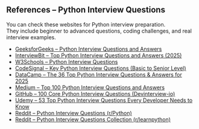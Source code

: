 ## References – Python Interview Questions

You can check these websites for Python interview preparation.  
They include beginner to advanced questions, coding challenges, and real interview examples.

- [GeeksforGeeks – Python Interview Questions and Answers](https://www.geeksforgeeks.org/python/python-interview-questions/)
- [InterviewBit – Top Python Interview Questions and Answers (2025)](https://www.interviewbit.com/python-interview-questions/)
- [W3Schools – Python Interview Questions](https://www.w3schools.com/python/python_interview_questions.asp)
- [CodeSignal – Key Python Interview Questions (Basic to Senior Level)](https://codesignal.com/blog/interview-prep/key-python-interview-questions-and-answers-from-basic-to-senior-level/)
- [DataCamp – The 36 Top Python Interview Questions & Answers for 2025](https://www.datacamp.com/blog/top-python-interview-questions-and-answers)
- [Medium – Top 100 Python Interview Questions and Answers](https://shirsh94.medium.com/top-100-python-interview-questions-and-answers-4c4e9301d9b6)
- [GitHub – 100 Core Python Interview Questions (Devinterview-io)](https://github.com/Devinterview-io/python-interview-questions)
- [Udemy – 53 Top Python Interview Questions Every Developer Needs to Know]([https://www.udemy.com/topic/python/interview-questions/](https://blog.udemy.com/python-interview-questions/?utm_campaign=Search_Keyword_Alpha_Prof_la.EN_cc.US&utm_source=google&utm_medium=paid-search&portfolio=USA&utm_audience=mx&utm_tactic=nb&utm_term=python&utm_content=g&funnel=&test=&gad_source=1&gad_campaignid=21096554123&gbraid=0AAAAADROdO0GlSeH_8MlglKnGAy0jJlCJ&gclid=Cj0KCQjwoP_FBhDFARIsANPG24PdPo6c1XBlNN6oyOQHR9y06WQWE_daLKzHO9YCm0vy3NqqVFGB9YcaApCCEALw_wcB))
- [Reddit – Python Interview Questions (r/Python)](https://www.reddit.com/r/Python/comments/1knw7z/python_interview_questions/)
- [Reddit – Python Interview Questions Collection (r/learnpython)](https://www.reddit.com/r/learnpython/comments/1fjmq6v/python_interview_questions_i_can_use_in_interviews/)
